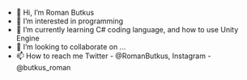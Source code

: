 - 👋 Hi, I’m Roman Butkus
- 👀 I’m interested in programming
- 🌱 I’m currently learning C# coding language, and how to use Unity Engine
- 💞️ I’m looking to collaborate on ...
- 📫 How to reach me Twitter - @RomanButkus, Instagram - @butkus_roman

<!---
romanButkus/romanButkus is a ✨ special ✨ repository because its `README.md` (this file) appears on your GitHub profile.
You can click the Preview link to take a look at your changes.
--->

